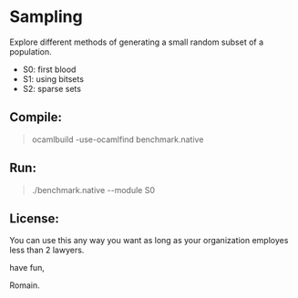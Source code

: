 Sampling
========

Explore different methods of generating a small random subset of
a population.

 + S0: first blood
 + S1: using bitsets
 + S2: sparse sets

Compile:
--------

> ocamlbuild -use-ocamlfind benchmark.native

Run:
----

> ./benchmark.native --module S0

License:
--------
You can use this any way you want as long as your organization employes less 
than 2 lawyers.

have fun,

Romain.